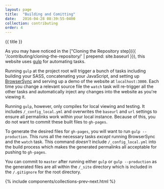 ```yaml
---
layout: page
title:  "Building and Comitting"
date:   2016-04-28 08:39:55-0400
collection: contributing
order: 4
---
```


{{ title }}

As you may have noticed in the ["Cloning the Repository step]({{ '/contributing/cloning-the-repository/' | prepend: site.baseurl }}), this website uses [gulp](http://gulpjs.com/) for automating tasks.

Running `gulp` at the project root will trigger a bunch of tasks including building your SASS, concatenating your JavaScript, and setting up [BrowserSync](https://www.browsersync.io/) and serving up a demo of the website at `localhost:3000`. Each time you change a relevant source file the `watch` task will re-trigger all the other tasks and automatically inject any changes into the website as you're viewing it.

Running `gulp`, however, only compiles for local viewing and testing. It includes `/_config_local.yml` and overwrites the `baseurl` and `url` settings to ensure all permalinks work within your local instance. Because of this, you do not want to commit these built files to `gh-pages`.

To generate the desired files for `gh-pages`, you will want to run `gulp --production`. This runs all the necessary tasks *except* running BrowserSync and the `watch` task. This command *doesn't* include `/_config_local.yml` into the build process which makes the generated permalinks all acceptable for pushing to `gh-pages`.

You can commit to `master` after running either `gulp` or `gulp --production` as the generated files are all within the `/_site` directory which is included in the `/.gitignore` for the root directory.

{% include components/collections-prev-next.html %}